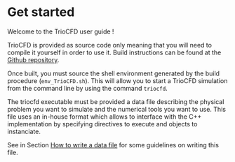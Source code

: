 # Get started

Welcome to the TrioCFD user guide !

TrioCFD is provided as source code only meaning that you will need to compile it yourself in order to use it. 
Build instructions can be found at the [Github repository](https://github.com/cea-trust-platform/TrioCFD-code).

Once built, you must source the shell environment generated by the build procedure (`env_TrioCFD.sh`).
This will allow you to start a TrioCFD simulation from the command line by using the command `triocfd`.

The triocfd executable must be provided a data file describing the physical problem you want to simulate and the numerical tools you want to use. This file uses an in-house format which allows to interface with the C++ implementation by specifying directives to execute and objects to instanciate.

See in Section [How to write a data file](./howto/index) for some guidelines on writing this file.